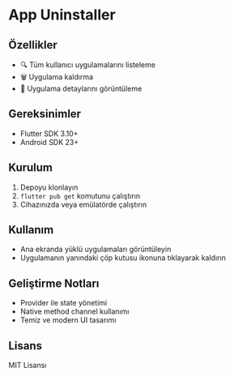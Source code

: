 # App Uninstaller

## Özellikler
- 🔍 Tüm kullanıcı uygulamalarını listeleme
- 🗑️ Uygulama kaldırma
- 📱 Uygulama detaylarını görüntüleme

## Gereksinimler
- Flutter SDK 3.10+
- Android SDK 23+

## Kurulum
1. Depoyu klonlayın
2. `flutter pub get` komutunu çalıştırın
3. Cihazınızda veya emülatörde çalıştırın

## Kullanım
- Ana ekranda yüklü uygulamaları görüntüleyin
- Uygulamanın yanındaki çöp kutusu ikonuna tıklayarak kaldırın

## Geliştirme Notları
- Provider ile state yönetimi
- Native method channel kullanımı
- Temiz ve modern UI tasarımı

## Lisans
MIT Lisansı
